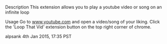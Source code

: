 Description
This extension allows you to play a youtube video or song on an infinite loop

Usage
Go to www.youtube.com and open a video/song of your liking.
Click the 'Loop That Vid' extension button on the top right corner of chrome.

alpsank
4th Jan 2015, 17:35 PST
